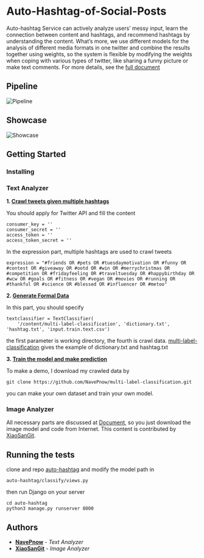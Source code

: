 # Auto-Hashtag-of-Social-Posts
Auto-hashtag Service can actively analyze users’ messy input, learn the connection between content and hashtags, and recommend hashtags by understanding the content. What’s more, we use different models for the analysis of different media formats in one twitter and combine the results together using weights, so the system is flexible by modifying the weights when coping with various types of twitter, like sharing a funny picture or make text comments. For more details, see the [full document](https://medium.com/navepnow/auto-hashtag-of-social-posts-4401b8226b87)

## Pipeline

![Pipeline](https://cdn.jsdelivr.net/gh/NavePnow/blog_photo@private//Untitled.png)

## Showcase
![Showcase](https://cdn.jsdelivr.net/gh/NavePnow/blog_photo@private//un123.jpg)
## Getting Started
### Installing
### Text Analyzer
**1.  [Crawl tweets given multiple hashtags](https://github.com/NavePnow/Auto-Hashtag-of-Social-Posts/blob/master/crawl_tweets.ipynb)**

You should apply for Twitter API and fill the content

```
consumer_key = ''
consumer_secret = ''
access_token = ''
access_token_secret = ''
```

In the expression part, multiple hashtags are used to crawl tweets

```
expression = "#friends OR #pets OR #tuesdaymotivation OR #funny OR #contest OR #giveaway OR #ootd OR #win OR #merrychristmas OR #competition OR #fridayfeeling OR #traveltuesday OR #happybirthday OR #wcw OR #goals OR #fitness OR #vegan OR #movies OR #running OR #thankful OR #science OR #blessed OR #influencer OR #metoo"
```

**2. [Generate Formal Data](https://github.com/NavePnow/Auto-Hashtag-of-Social-Posts/blob/master/Generate_Formal_Data.ipynb)**

In this part, you should specify

```
textclassifier = TextClassifier(
    '/content/multi-label-classification', 'dictionary.txt', 'hashtag.txt', 'input.train.text.csv')
```

the first parameter is working directory, the fourth is crawl data.
[multi-label-classification](https://github.com/NavePnow/multi-label-classification) gives the example of dictionary.txt and hashtag.txt

**3. [Train the model and make prediction](https://github.com/NavePnow/Auto-Hashtag-of-Social-Posts/blob/master/Train_model_and_prediction.ipynb)**

To make a demo, I download my crawled data by
```
git clone https://github.com/NavePnow/multi-label-classification.git
```
you can make your own dataset and train your own model.

### Image Analyzer
All necessary parts are discussed at [Document](https://medium.com/navepnow/auto-hashtag-of-social-posts-4401b8226b87), so you just download the image model and code from Internet. This content is contributed by [XiaoSanGit](https://github.com/XiaoSanGit).


## Running the tests
clone and repo [auto-hashtag](https://github.com/cs-course-stu/CS4242-Social-Media-Computing-NUS) and modify the model path in
```
auto-hashtag/classify/views.py
```
then run Django on your server
```
cd auto-hashtag
python3 manage.py runserver 8000
```

## Authors
* **[NavePnow](https://github.com/NavePnow)** - *Text Analyzer*
* **[XiaoSanGit](https://github.com/XiaoSanGit)** - *Image Analyzer*